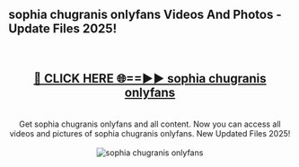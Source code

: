 <h2>sophia chugranis onlyfans Videos And Photos - Update Files 2025!</h2>
<br>
<div align="center">
<h2><a href="https://linkcuts.com/hfmhzwbr" rel="nofollow">🔴 CLICK HERE 🌐==►► sophia chugranis onlyfans</a></h2>
<br>
Get sophia chugranis onlyfans and all content. Now you can access all videos and pictures of sophia chugranis onlyfans. New Updated Files 2025!
<br>
<br>
<a href="https://linkcuts.com/hfmhzwbr" rel="nofollow" data-target="animated-image.originalLink"><img src="https://i.ibb.co.com/WyWwxjT/player-gif2.gif" alt="sophia chugranis onlyfans" style="max-width: 100%; display: inline-block;" data-target="animated-image.originalImage"></a>
</div>
<br>